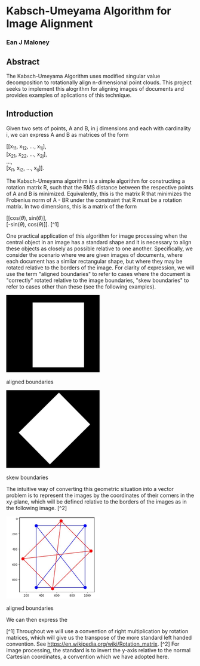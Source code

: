 # Kabsch-Umeyama Algorithm for Image Alignment
### Ean J Maloney
## Abstract
The Kabsch-Umeyama Algorithm uses modified singular value decomposition to rotationally align n-dimensional point clouds. This project seeks to implement this alogrithm for aligning images of documents and provides examples of aplications of this technique.
## Introduction
Given two sets of points, A and B, in j dimensions and each with cardinality i, we can express A and B as matrices of the form 

[[x<sub>11</sub>, x<sub>12</sub>, ..., x<sub>1j</sub>], <br>
[x<sub>21</sub>, x<sub>22</sub>, ..., x<sub>2j</sub>], <br>
..., <br>
[x<sub>i1</sub>, x<sub>i2</sub>, ..., x<sub>ij</sub>]].

The Kabsch-Umeyama algorithm is a simple algorithm for constructing a rotation matrix R, such that the RMS distance between the respective points of A and B is minimized. Equivalently, this is the matrix R that minimizes the Frobenius norm of A - BR under the constraint that R must be a rotation matrix. In two dimensions, this is a matrix of the form

[[cos($\theta$), sin($\theta$)], <br>
[-sin($\theta$), cos($\theta$)]]. [^1]

One practical application of this algorithm for image processing when the central object in an image has a standard shape and it is necessary to align these objects as closely as possible relative to one another. Specifically, we consider the scenario where we are given images of documents, where each document has a similar rectangular shape, but where they may be rotated relative to the borders of the image.
For clarity of expression, we will use the term "aligned boundaries" to refer to cases where the document is "correctly" rotated relative to the image boundaries, "skew boundaries" to refer to cases other than these (see the following examples).

<p><img src="page_straight.jpg" width="250"><figcaption>aligned boundaries</figcaption></p>

<p><img src="page_rotated_45.jpg" width="250"><figcaption>skew boundaries</figcaption></p>

The intuitive way of converting this geometric situation into a vector problem is to represent the images by the coordinates of their corners in the xy-plane, which will be defined relative to the borders of the images as in the following image. [^2] 

<p><img src="fig1.jpg" width="250"><figcaption>aligned boundaries</figcaption></p>

We can then express the 

[^1] Throughout we will use a convention of right multiplication by rotation matrices, which will give us the transpose of the more standard left handed convention. See https://en.wikipedia.org/wiki/Rotation_matrix.
[^2] For image processing, the standard is to invert the y-axis relative to the normal Cartesian coordinates, a convention which we have adopted here.
